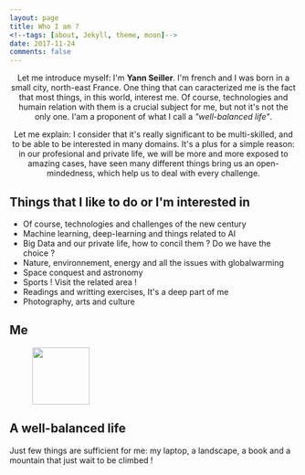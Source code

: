 ```yaml
---
layout: page
title: Who I am ? 
<!--tags: [about, Jekyll, theme, moon]-->
date: 2017-11-24
comments: false
---
```

    
<center> Let me introduce myself: I'm <strong>Yann Seiller</strong>. I'm french and I was born in a small city, north-east France. One thing that can caracterized me is the fact that most things, in this world, interest me. Of course, technologies and humain relation with them is a crucial subject for me, but not it's not the only one. I'am a proponent of what I call a <em>"well-balanced life"</em>.

 Let me explain: I consider that it's really significant to be multi-skilled, and to be able to be interested in many domains. It's a plus for a simple reason: in our profesional and private life, we will be more and more exposed to amazing cases, have seen many different things bring us an open-mindedness, which help us to deal with every challenge.</center>

## Things that I like to do or I'm interested in
* Of course, technologies and challenges of the new century
* Machine learning, deep-learning and things related to AI
* Big Data and our private life, how to concil them ? Do we have the choice ? 
* Nature, environnement, energy and all the issues with globalwarming
* Space conquest and astronomy
* Sports ! Visit the related area !
* Readings and writting exercises, It's a deep part of me
* Photography, arts and culture

## Me
<figure>
<img src="{{site}}/img/me.jpg" width="100" height="100">
</figure>

<!--
{% capture images %}
    https://cloud.githubusercontent.com/assets/754514/14509720/61c61058-01d6-11e6-93ab-0918515ecd56.png
    https://cloud.githubusercontent.com/assets/754514/14509716/61ac6c8e-01d6-11e6-879f-8308883de790.png
{% endcapture %}

{% include gallery images=images caption="Screenshots of Moon Theme" cols=2 %}

See a [live version of Moon](http://taylantatli.github.io/Moon) hosted on GitHub.-->

## A well-balanced life

Just few things are sufficient for me: my laptop, a landscape, a book and a mountain that just wait to be climbed ! 

